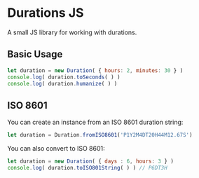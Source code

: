 # Durations JS

A small JS library for working with durations.

## Basic Usage

```js
let duration = new Duration( { hours: 2, minutes: 30 } )
console.log( duration.toSeconds( ) )
console.log( duration.humanize( ) )
```

## ISO 8601

You can create an instance from an ISO 8601 duration string:

```js
let duration = Duration.fromISO8601('P1Y2M4DT20H44M12.67S')
```

You can also convert to ISO 8601:

```js
let duration = new Duration( { days : 6, hours: 3 } )
console.log( duration.toISO801String( ) ) // P6DT3H
```
